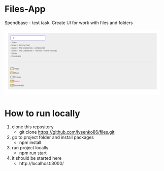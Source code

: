 # Files-App

Spendbase - test task. Create UI for work with files and folders

![Files-App demo image](./public/demo.png)

# How to run locally
1. clone this repository
    - git clone https://github.com/lysenko86/files.git
2. go to project folder and install packages
    - npm install
3. run project locally
    - npm run start
4. it should be started here
    - http://localhost:3000/

